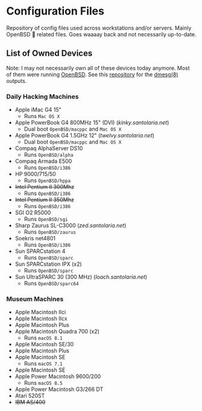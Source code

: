 # Configuration Files
Repository of config files used across workstations and/or servers.
Mainly OpenBSD :blowfish: related files. Goes waaaay back and not necessarily up-to-date.

## List of Owned Devices

Note: I may not necessarily own all of these devices today anymore. Most of them were running [OpenBSD](https://www.openbsd.org).
See this [repository](https://github.com/xsa/openbsd-dmesgs) for the [dmesg(8)](https://man.openbsd.org/dmesg) outputs.

### Daily Hacking Machines
- Apple iMac G4 15"
  - Runs `Mac OS X`
- Apple PowerBook G4 800MHz 15" (DVI) (*kinky.santolaria.net*)
  - Dual boot `OpenBSD/macppc` and `Mac OS X`
- Apple PowerBook G4 1.5GHz 12" (*twelvy.santolaria.net*)
  - Dual boot `OpenBSD/macppc` and `Mac OS X`
- Compaq AlphaServer DS10
  - Runs `OpenBSD/alpha`
- Compaq Armada E500
  - Runs `OpenBSD/i386`
- HP 9000/715/50
  - Runs `OpenBSD/hppa`
- ~~Intel Pentium II 300Mhz~~
  - Runs `OpenBSD/i386`
- ~~Intel Pentium II 350Mhz~~
  - Runs `OpenBSD/i386`
- SGI O2 R5000
  - Runs `OpenBSD/sgi`
- Sharp Zaurus SL-C3000 (*zed.santolaria.net*)
  - Runs `OpenBSD/zaurus`
- Soekris net4801
  - Runs `OpenBSD/i386`
- Sun SPARCstation 4
  - Runs `OpenBSD/sparc`
- Sun SPARCstation IPX (x2)
  - Runs `OpenBSD/sparc`
- Sun UltraSPARC 30 (300 MHz) (*loach.santolaria.net*)
  - Runs `OpenBSD/sparc64`
  
### Museum Machines
- Apple Macintosh IIci
- Apple Macintosh IIcx
- Apple Macintosh Plus
- Apple Macintosh Quadra 700 (x2)
  - Runs `macOS 8.1`
- Apple Macintosh SE/30
- Apple Macintosh Plus
- Apple Macintosh SE
  - Runs `macOS 7.1`
- Apple Macintosh SE
- Apple Power Macintosh 9600/200
  - Runs `macOS 8.5`
- Apple Power Macintosh G3/266 DT
- Atari 520ST
- ~~IBM AS/400~~
